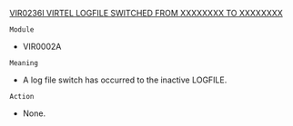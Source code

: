 [VIR0236I VIRTEL LOGFILE SWITCHED FROM XXXXXXXX TO XXXXXXXX](https://virtel.readthedocs.io/en/latest/manuals/virtel/Virtel459MG/messages.html?highlight=VIR0236I#VIR0236I)

`Module`
- VIR0002A

`Meaning`
- A log file switch has occurred to the inactive LOGFILE.

`Action`
- None.
